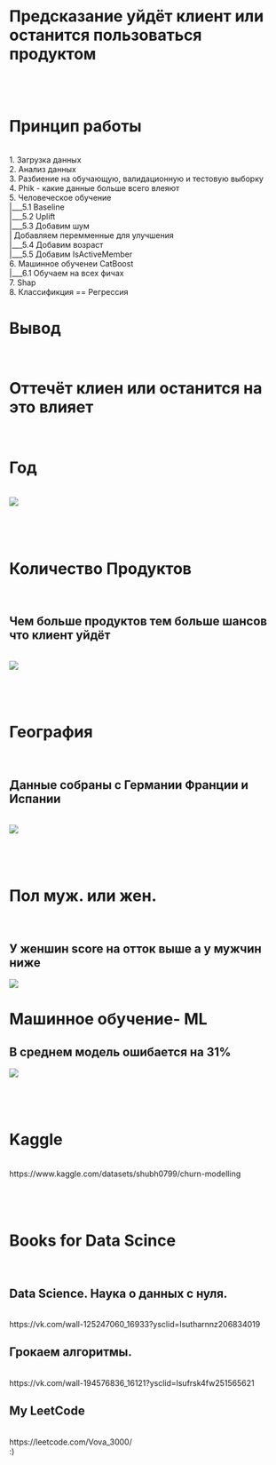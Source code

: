 # Предсказание уйдёт клиент или останится пользоваться продуктом 
<h1></h1><br>
<h1>Принцип работы</h1><br>
1. Загрузка данных<br>
2. Анализ данных<br>
3. Разбиение на обучающую, валидационную и тестовую выборку<br>
4. Phik - какие данные больше всего влеяют <br>
5. Человеческое обучение<br>
|___5.1 Baseline<br>
|___5.2 Uplift<br>
|___5.3 Добавим шум<br>
| Добавляем перемменные для улучшения<br>
|___5.4 Добавим возраст <br>
|___5.5 Добавим IsActiveMember<br>
6. Машинное обученеи CatBoost<br>
|___6.1 Обучаем на всех фичах<br>
7. Shap<br>
8. Классификция == Регрессия <br>
<h1>Вывод</h1><br>
<h1>Оттечёт клиен или останится на это влияет</h1><br>
<h1>Год</h1><br>
<img src="https://github.com/Vova2808/Outflow_of_users/assets/96084748/735e2ae9-c76f-4f99-8f76-d5c046a4fff9"><br>
<h1></h1><br>
<h1>Количество Продуктов</h1><br>
<h2>Чем больше продуктов тем больше шансов что клиент уйдёт</h2><br>
<img src="https://github.com/Vova2808/Outflow_of_users/assets/96084748/69a3314a-80e0-4c9e-81b6-4d7c43f2a9fd"><br>
<h1></h1><br>
<h1>География</h1><br>
<h2>Данные собраны с Германии Франции и Испании</h2><br>
<img src="https://github.com/Vova2808/Outflow_of_users/assets/96084748/f064820e-d25e-4832-9b4b-fddb0488808d"><br>
<h1></h1><br>
<h1>Пол муж. или жен.</h1><br>
<h2>У женшин score на отток выше а у мужчин ниже</h2></h2>
<img src="https://github.com/Vova2808/Outflow_of_users/assets/96084748/8497c88f-540a-416d-98ff-92914c4a7572"><br>
<h1></h1>
<h1>Машинное обучение- ML</h1>
<h2>В среднем модель ошибается на 31%</h2>
<img src="https://github.com/Vova2808/Outflow_of_users/assets/96084748/45f46314-a0ac-4192-8160-ed6398084c0b"><br>
<h1></h1><br>
<h1>Kaggle</h1><br>
https://www.kaggle.com/datasets/shubh0799/churn-modelling<br>
<h1></h1><br>
<h1>Books for Data Scince</h1><br>
<h2>Data Science. Наука о данных с нуля.</h2><br>
https://vk.com/wall-125247060_16933?ysclid=lsutharnnz206834019<br>
<h2>Грокаем алгоритмы.</h2><br>
https://vk.com/wall-194576836_16121?ysclid=lsufrsk4fw251565621<br>
<h2>My LeetCode</h2><br>
https://leetcode.com/Vova_3000/<br>
:)<br>
